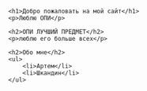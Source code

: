 <!DOCTYPE html>
<html lang="ru">
<head>
    <meta charset="UTF-8">
    <title>Простой сайт</title>
</head>
<body>

    <h1>Добро пожаловать на мой сайт</h1>
    <p>Люблю ОПИ</p>

    <h2>ОПИ ЛУЧШИЙ ПРЕДМЕТ</h2>
    <p>люблю его больше всех</p>

    <h2>Обо мне</h2>
    <ul>
        <li>Артем</li>
        <li>Шкандин</li>
    </ul>
</body>
</html>
